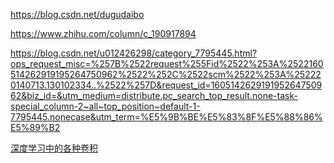 <a href="https://blog.csdn.net/dugudaibo">https://blog.csdn.net/dugudaibo</a>

<a href="https://www.zhihu.com/column/c_190917894">https://www.zhihu.com/column/c_190917894</a>

<a href="https://blog.csdn.net/u012426298/category_7795445.html?ops_request_misc=%257B%2522request%255Fid%2522%253A%2522160514262919195264750962%2522%252C%2522scm%2522%253A%252220140713.130102334..%2522%257D&request_id=160514262919195264750962&biz_id=&utm_medium=distribute.pc_search_top_result.none-task-special_column-2~all~top_position~default-1-7795445.nonecase&utm_term=%E5%9B%BE%E5%83%8F%E5%88%86%E5%89%B2">https://blog.csdn.net/u012426298/category_7795445.html?ops_request_misc=%257B%2522request%255Fid%2522%253A%2522160514262919195264750962%2522%252C%2522scm%2522%253A%252220140713.130102334..%2522%257D&request_id=160514262919195264750962&biz_id=&utm_medium=distribute.pc_search_top_result.none-task-special_column-2~all~top_position~default-1-7795445.nonecase&utm_term=%E5%9B%BE%E5%83%8F%E5%88%86%E5%89%B2</a>

<a href="https://www.sohu.com/a/298275731_468638">深度学习中的各种卷积</a>

